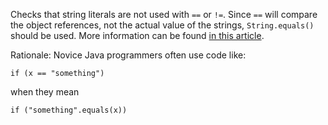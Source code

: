 Checks that string literals are not used with `==` or `!=`. Since `==`
will compare the object references, not the actual value of the strings,
`String.equals()` should be used. More information can be found [in this
article](http://www.thejavageek.com/2013/07/27/string-comparison-with-equals-and-assignment-operator/).

Rationale: Novice Java programmers often use code like:

    if (x == "something")
            

when they mean

    if ("something".equals(x))
